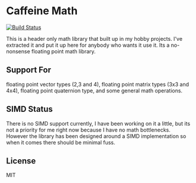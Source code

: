 # Caffeine Math

[![Build Status](https://travis-ci.org/coredat/math.svg?branch=master)](https://travis-ci.org/coredat/math)

This is a header only math library that built up in my hobby projects. I've extracted it and put it up here for anybody who wants it use it. Its a no-nonsense floating point math library.


## Support For
floating point vector types (2,3 and 4), floating point matrix types (3x3 and 4x4), floating point quaternion type, and some general math operations.


## SIMD Status
There is no SIMD support currently, I have been working on it a little, but its not a priority for me right now because I have no math bottlenecks. However the library has been designed around a SIMD implementation so when it comes there should be minimal fuss.


## License
MIT
